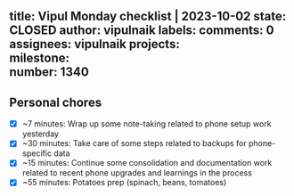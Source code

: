 title:	Vipul Monday checklist | 2023-10-02
state:	CLOSED
author:	vipulnaik
labels:	
comments:	0
assignees:	vipulnaik
projects:	
milestone:	
number:	1340
--
## Personal chores

- [x] ~7 minutes: Wrap up some note-taking related to phone setup work yesterday
- [x] ~30 minutes: Take care of some steps related to backups for phone-specific data
- [x] ~15 minutes: Continue some consolidation and documentation work related to recent phone upgrades and learnings in the process
- [x] ~55 minutes: Potatoes prep (spinach, beans, tomatoes) 
